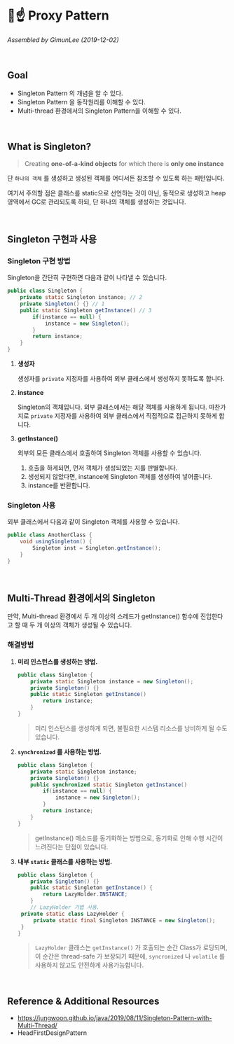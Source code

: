 # 🍐☝️ Proxy Pattern

*Assembled by GimunLee (2019-12-02)*

<br/>

## Goal

- Singleton Pattern 의 개념을 알 수 있다.
- Singleton Pattern 을 동작원리를 이해할 수 있다.
- Multi-thread 환경에서의 Singleton Pattern을 이해할 수 있다.

<br/>

## What is Singleton?

> Creating **one-of-a-kind objects** for which there is **only one instance**

단 `하나의 객체` 를 생성하고 생성된 객체를 어디서든 참조할 수 있도록 하는 패턴입니다.

여기서 주의할 점은 클래스를 static으로 선언하는 것이 아닌, 동적으로 생성하고 heap 영역에서 GC로 관리되도록 하되, 단 하나의 객체를 생성하는 것입니다. 

<br/>

## Singleton 구현과 사용

### Singleton 구현 방법

Singleton을 간단히 구현하면 다음과 같이 나타낼 수 있습니다.

```java
public class Singleton {
    private static Singleton instance; // 2
    private Singleton() {} // 1
    public static Singleton getInstance() // 3
        if(instance == null) {
            instance = new Singleton();
        }
        return instance;
    }
}
```

1. **생성자**

   생성자를 `private` 지정자를 사용하여 외부 클래스에서 생성하지 못하도록 합니다.

2. **instance**

   Singleton의 객체입니다. 외부 클래스에서는 해당 객체를 사용하게 됩니다. 마찬가지로 `private` 지정자를 사용하여 외부 클래스에서 직접적으로 접근하지 못하게 합니다.

3. **getInstance()**

   외부의 모든 클래스에서 호출하여 Singleton 객체를 사용할 수 있습니다.

   1. 호출을 하게되면, 먼저 객체가 생성되었는 지를 판별합니다.
   2. 생성되지 않았다면, instance에 Singleton 객체를 생성하여 넣어줍니다.
   3. instance를 반환합니다.

### Singleton 사용

외부 클래스에서 다음과 같이 Singleton 객체를 사용할 수 있습니다.

```java
public class AnotherClass {
    void usingSingleton() {
        Singleton inst = Singleton.getInstance();
    }
}
```

<br/>

## Multi-Thread 환경에서의 Singleton

만약, Multi-thread 환경에서 두 개 이상의 스레드가 getInstance() 함수에 진입한다고 할 때 두 개 이상의 객체가 생성될 수 있습니다.

### 해결방법

1. **미리 인스턴스를 생성하는 방법.**

   ```java
   public class Singleton {
       private static Singleton instance = new Singleton();
       private Singleton() {}
       public static Singleton getInstance()
           return instance;
       }
   }
   ```

   > 미리 인스턴스를 생성하게 되면, 불필요한 시스템 리소스를 낭비하게 될 수도 있습니다.

2. **`synchronized` 를 사용하는 방법.**

   ```java
   public class Singleton {
       private static Singleton instance;
       private Singleton() {}
       public synchronized static Singleton getInstance()
           if(instance == null) {
               instance = new Singleton();
           }
           return instance;
       }
   }
   ```

   > getInstance() 메소드를 동기화하는 방법으로, 동기화로 인해 수행 시간이 느려진다는 단점이 있습니다.

3. **내부 `static` 클래스를 사용하는 방법.**

   ```java
   public class Singleton {
       private Singleton() {}
       public static Singleton getInstance() {
           return LazyHolder.INSTANCE;
       }
       // LazyHolder 기법 사용.
   	private static class LazyHolder {
       	private static final Singleton INSTANCE = new Singleton();
   	}
   }
   ```

   > `LazyHolder` 클래스는 `getInstance()` 가 호출되는 순간 Class가 로딩되며, 이 순간은 thread-safe 가 보장되기 때문에, `syncronized` 나 `volatile` 를 사용하지 않고도 안전하게 사용가능합니다.

<br/>

## Reference & Additional Resources

- <https://jungwoon.github.io/java/2019/08/11/Singleton-Pattern-with-Multi-Thread/>
- HeadFirstDesignPattern



 

